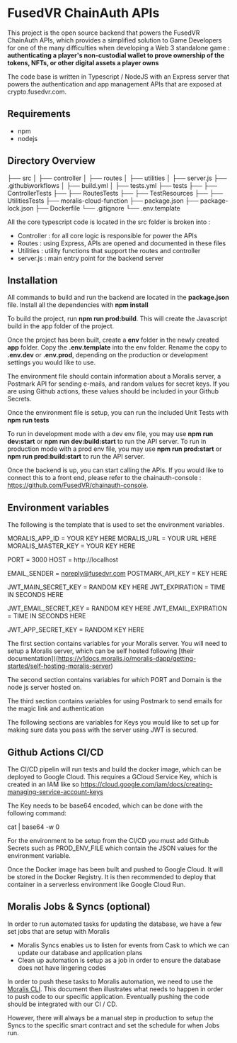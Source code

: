 # FusedVR ChainAuth APIs

This project is the open source backend that powers the FusedVR ChainAuth APIs, which provides a simplified solution to Game Developers for one of the many difficulties when developing a Web 3 standalone game : **authenticating a player's non-custodial wallet to prove ownership of the tokens, NFTs, or other digital assets a player owns**

The code base is written in Typescript / NodeJS with an Express server that powers the authentication and app management APIs that are exposed at crypto.fusedvr.com.

## Requirements

- npm
- nodejs

## Directory Overview

├── src
│   ├── controller
│   ├── routes
│   ├── utilities
│   ├── server.js
├── .github\workflows
│   ├── build.yml
│   ├── tests.yml
├── tests
├── ├── ControllerTests
├── ├── RoutesTests
├── ├── TestResources
├── ├── UtilitiesTests
├── moralis-cloud-function
├── package.json
├── package-lock.json 
├── Dockerfile
└── .gitignore
└── .env.template

All the core typescript code is located in the src folder is broken into :
- Controller : for all core logic is responsible for power the APIs
- Routes : using Express, APIs are opened and documented in these files
- Utilities : utility functions that support the routes and controller
- server.js : main entry point for the backend server

## Installation

All commands to build and run the backend are located in the **package.json** file. Install all the dependencies with **npm install**

To build the project, run **npm run prod:build**. This will create the Javascript build in the app folder of the project. 

Once the project has been built, create a **env** folder in the newly created **app** folder. Copy the **.env.template** into the env folder. Rename the copy to **.env.dev** or **.env.prod**, depending on the production or development settings you would like to use. 

The environment file should contain information about a Moralis server, a Postmark API for sending e-mails, and random values for secret keys. If you are using Github actions, these values should be included in your Github Secrets. 

Once the environment file is setup, you can run the included Unit Tests with **npm run tests**

To run in development mode with a dev env file, you may use **npm run dev:start** or **npm run dev:build:start** to run the API server.
To run in production mode with a prod env file, you may use **npm run prod:start** or **npm run prod:build:start** to run the API server.

Once the backend is up, you can start calling the APIs. If you would like to connect this to a front end, please refer to the chainauth-console : https://github.com/FusedVR/chainauth-console. 

## Environment variables

The following is the template that is used to set the environment variables. 

MORALIS_APP_ID = YOUR KEY HERE
MORALIS_URL = YOUR URL HERE
MORALIS_MASTER_KEY = YOUR KEY HERE

PORT = 3000
HOST = http://localhost

EMAIL_SENDER = noreply@fusedvr.com
POSTMARK_API_KEY = KEY HERE

JWT_MAIN_SECRET_KEY = RANDOM KEY HERE
JWT_EXPIRATION = TIME IN SECONDS HERE

JWT_EMAIL_SECRET_KEY = RANDOM KEY HERE
JWT_EMAIL_EXPIRATION = TIME IN SECONDS HERE

JWT_APP_SECRET_KEY = RANDOM KEY HERE

The first section contains variables for your Moralis server. You will need to setup a Moralis server, which can be self hosted following [their documentation])(https://v1docs.moralis.io/moralis-dapp/getting-started/self-hosting-moralis-server)

The second section contains variables for which PORT and Domain is the node js server hosted on. 

The third section contains variables for using Postmark to send emails for the magic link and authentication

The following sections are variables for Keys you would like to set up for making sure data you pass with the server using JWT is secured. 

## Github Actions CI/CD
 
The CI/CD pipelin will run tests and build the docker image, which can be deployed to Google Cloud. This requires a GCloud Service Key, which is created in an IAM like so https://cloud.google.com/iam/docs/creating-managing-service-account-keys 

The Key needs to be base64 encoded, which can be done with the following command:

cat <json private key file> | base64 -w 0

For the environment to be setup from the CI/CD you must add Github Secrets such as PROD_ENV_FILE which contain the JSON values for the environment variable. 

Once the Docker image has been built and pushed to Google Cloud. It will be stored in the Docker Registry. It is then recommended to deploy that container in a serverless environment like Google Cloud Run. 

## Moralis Jobs & Syncs (optional)

In order to run automated tasks for updating the database, we have a few set jobs that are setup with Moralis

- Moralis Syncs enables us to listen for events from Cask to which we can update our database and application plans
- Clean up automation is setup as a job in order to ensure the database does not have lingering codes

In order to push these tasks to Moralis automation, we need to use the [Moralis CLI](https://v1docs.moralis.io/moralis-dapp/cloud-code/cloud-functions#ide-setup). This document then illustrates what needs to happen in order to push code to our specific application. Eventually pushing the code should be integrated with our CI / CD.

However, there will always be a manual step in production to setup the Syncs to the specific smart contract and set the schedule for when Jobs run. 